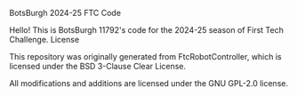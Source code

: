 BotsBurgh 2024-25 FTC Code

Hello! This is BotsBurgh 11792's code for the 2024-25 season of First Tech Challenge.
License

This repository was originally generated from FtcRobotController, which is licensed under the BSD 3-Clause Clear License.

All modifications and additions are licensed under the GNU GPL-2.0 license.
